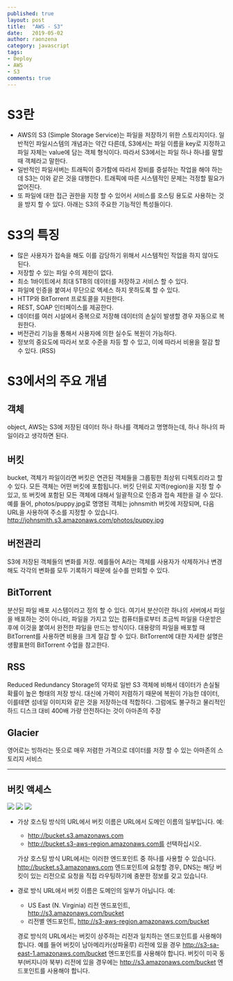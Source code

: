 ```yaml
---
published: true
layout: post
title:  "AWS - S3"
date:   2019-05-02
author: raonzena 
category: javascript
tags:
- Deploy
- AWS
- S3
comments: true
---
```


# S3란 #
- AWS의 S3 (Simple Storage Service)는 파일을 저장하기 위한 스토리지이다. 일반적인 파일시스템의 개념과는 약간 다른데, S3에서는 파일 이름을 key로 지정하고 파일 자체는 value에 담는 객체 형식이다. 따라서 S3에서는 파일 하나 하나를 말할 때 객체라고 말한다.
- 일반적인 파일서버는 트래픽이 증가함에 따라서 장비를 증설하는 작업을 해야 하는데 S3는 이와 같은 것을 대행한다. 트래픽에 따른 시스템적인 문제는 걱정할 필요가 없어진다.
- 또 파일에 대한 접근 권한을 지정 할 수 있어서 서비스를 호스팅 용도로 사용하는 것을 방지 할 수 있다. 아래는 S3의 주요한 기능적인 특성들이다. 

# S3의 특징 #
- 많은 사용자가 접속을 해도 이를 감당하기 위해서 시스템적인 작업을 하지 않아도 된다.
- 저장할 수 있는 파일 수의 제한이 없다. 
- 최소 1바이트에서 최대 5TB의 데이터를 저장하고 서비스 할 수 있다. 
- 파일에 인증을 붙여서 무단으로 엑세스 하지 못하도록 할 수 있다. 
- HTTP와 BitTorrent 프로토콜을 지원한다.
- REST, SOAP 인터페이스를 제공한다. 
- 데이터를 여러 시설에서 중복으로 저장해 데이터의 손실이 발생할 경우 자동으로 복원한다.
- 버전관리 기능을 통해서 사용자에 의한 실수도 복원이 가능하다.
- 정보의 중요도에 따라서 보호 수준을 차등 할 수 있고, 이에 따라서 비용을 절감 할 수 있다. (RSS)

# S3에서의 주요 개념 #
## 객체 ##
object, AWS는 S3에 저장된 데이터 하나 하나를 객체라고 명명하는데, 하나 하나의 파일이라고 생각하면 된다.  

## 버킷 ##
bucket, 객체가 파일이라면 버킷은 연관된 객체들을 그룹핑한 최상위 디렉토리라고 할 수 있다. 모든 객체는 어떤 버킷에 포함됩니다. 버킷 단위로 지역(region)을 지정 할 수 있고, 또 버킷에 포함된 모든 객체에 대해서 일괄적으로 인증과 접속 제한을 걸 수 있다.  
예를 들어, photos/puppy.jpg로 명명된 객체는 johnsmith 버킷에 저장되며, 다음 URL을 사용하여 주소를 지정할 수 있습니다. http://johnsmith.s3.amazonaws.com/photos/puppy.jpg

## 버전관리 ##
S3에 저장된 객체들의 변화를 저장. 예를들어 A라는 객체를 사용자가 삭제하거나 변경해도 각각의 변화를 모두 기록하기 때문에 실수를 만회할 수 있다. 

## BitTorrent ##
분산된 파일 배포 시스템이라고 정의 할 수 있다. 여기서 분산이란 하나의 서버에서 파일을 배포하는 것이 아니라, 파일을 가지고 있는 컴퓨터들로부터 조금씩 파일을 다운받은 후에 이것을 붙여서 완전한 파일을 만드는 방식이다. 대용량의 파일을 배포할 때 BitTorrent를 사용하면 비용을 크게 절감 할 수 있다. BitTorrent에 대한 자세한 설명은 생활표현의 BitTorrent 수업을 참고한다.

## RSS ##
Reduced Redundancy Storage의 약자로 일반 S3 객체에 비해서 데이터가 손실될 확률이 높은 형태의 저장 방식. 대신에 가력이 저렴하기 때문에 복원이 가능한 데이터, 이를테면 섬네일 이미지와 같은 것을 저장하는데 적합하다. 그럼에도 불구하고 물리적인 하드 디스크 대비 400배 가량 안전하다는 것이 아마존의 주장

## Glacier ##
영어로는 빙하라는 뜻으로 매우 저렴한 가격으로 데이터를 저장 할 수 있는 아마존의 스토리지 서비스

---

## 버킷 액세스 ##
![](https://raonzena.github.io/images/s3_1.png)
![](https://raonzena.github.io/images/s3_2.png)
![](https://raonzena.github.io/images/s3_3.png)

- 가상 호스팅 방식의 URL에서 버킷 이름은 URL에서 도메인 이름의 일부입니다. 예:  
  - http://bucket.s3.amazonaws.com 
  - http://bucket.s3-aws-region.amazonaws.com를 선택하십시오. 

  가상 호스팅 방식 URL에서는 이러한 엔드포인트 중 하나를 사용할 수 있습니다. http://bucket.s3.amazonaws.com 엔드포인트에 요청할 경우, DNS는 해당 버킷이 있는 리전으로 요청을 직접 라우팅하기에 충분한 정보를 갖고 있습니다.

- 경로 방식 URL에서 버킷 이름은 도메인의 일부가 아닙니다. 예:
  - US East (N. Virginia) 리전 엔드포인트, http://s3.amazonaws.com/bucket
  - 리전별 엔드포인트, http://s3-aws-region.amazonaws.com/bucket
  
  경로 방식의 URL에서는 버킷이 상주하는 리전과 일치하는 엔드포인트를 사용해야 합니다. 예를 들어 버킷이 남아메리카(상파울루) 리전에 있을 경우 http://s3-sa-east-1.amazonaws.com/bucket 엔드포인트를 사용해야 합니다. 버킷이 미국 동부(버지니아 북부) 리전에 있을 경우에는 http://s3.amazonaws.com/bucket 엔드포인트를 사용해야 합니다.